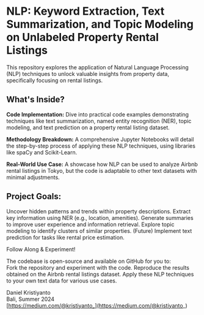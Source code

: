 # NLP: Keyword Extraction, Text Summarization, and Topic Modeling on Unlabeled Property Rental Listings

This repository explores the application of Natural Language Processing (NLP) techniques to unlock valuable insights from property data, specifically focusing on rental listings.

## What's Inside?

**Code Implementation:** Dive into practical code examples demonstrating techniques like text summarization, named entity recognition (NER), topic modeling, and text prediction on a property rental listing dataset.

**Methodology Breakdown:** A comprehensive Jupyter Notebooks will detail the step-by-step process of applying these NLP techniques, using libraries like spaCy and Scikit-Learn.

**Real-World Use Case:** A showcase how NLP can be used to analyze Airbnb rental listings in Tokyo, but the code is adaptable to other text datasets with minimal adjustments.

## Project Goals:

Uncover hidden patterns and trends within property descriptions.
Extract key information using NER (e.g., location, amenities).
Generate summaries to improve user experience and information retrieval.
Explore topic modeling to identify clusters of similar properties.
(Future) Implement text prediction for tasks like rental price estimation.

Follow Along & Experiment!

The codebase is open-source and available on GitHub for you to:
\
Fork the repository and experiment with the code.
Reproduce the results obtained on the Airbnb rental listings dataset.
Apply these NLP techniques to your own text data for various use cases.


Daniel Kristiyanto\
Bali, Summer 2024\
[https://medium.com/@kristiyanto_](https://medium.com/@kristiyanto_)

